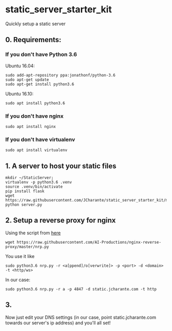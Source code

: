 # static_server_starter_kit
Quickly setup a static server 

## 0. Requirements:

### If you don't have Python 3.6

Ubuntu 16.04:

```
sudo add-apt-repository ppa:jonathonf/python-3.6
sudo apt-get update
sudo apt-get install python3.6
```

Ubuntu 16.10:

```
sudo apt install python3.6
```

### If you don't have nginx

```
sudo apt install nginx
```

### If you don't have virtualenv

```
sudo apt install virtualenv
```

## 1. A server to host your static files

```
mkdir ~/StaticServer;
virtualenv -p python3.6 .venv
source .venv/bin/activate
pip install flask
wget https://raw.githubusercontent.com/JCharante/static_server_starter_kit/master/server.py 
python server.py
```

## 2. Setup a reverse proxy for nginx

Using the script from [here](https://github.com/AI-Productions/nginx-reverse-proxy)

```
wget https://raw.githubusercontent.com/AI-Productions/nginx-reverse-proxy/master/nrp.py
```

You use it like
```
sudo python3.6 nrp.py -r <a[ppend]/o[verwrite]> -p <port> -d <domain> -t <http/ws>
```

In our case:

```
sudo python3.6 nrp.py -r a -p 4847 -d static.jcharante.com -t http
```

## 3.

Now just edit your DNS settings (in our case, point static.jcharante.com towards our server's ip address) and you'll all set!
